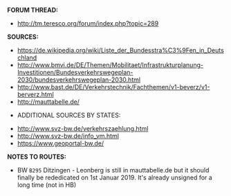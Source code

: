 ﻿**FORUM THREAD:**
- http://tm.teresco.org/forum/index.php?topic=289


**SOURCES:**
- https://de.wikipedia.org/wiki/Liste_der_Bundesstra%C3%9Fen_in_Deutschland
- http://www.bmvi.de/DE/Themen/Mobilitaet/Infrastrukturplanung-Investitionen/Bundesverkehrswegeplan-2030/bundesverkehrswegeplan-2030.html
- http://www.bast.de/DE/Verkehrstechnik/Fachthemen/v1-beverz/v1-berverz.html
- http://mauttabelle.de/


* ADDITIONAL SOURCES BY STATES:
- http://www.svz-bw.de/verkehrszaehlung.html
- http://www.svz-bw.de/info_vm.html
- https://www.geoportal-bw.de/


**NOTES TO ROUTES:**
- BW `B295` Ditzingen - Leonberg is still in mauttabelle.de but it should finally be rededicated on 1st Januar 2019. It's already unsigned for a long time (not in HB)
